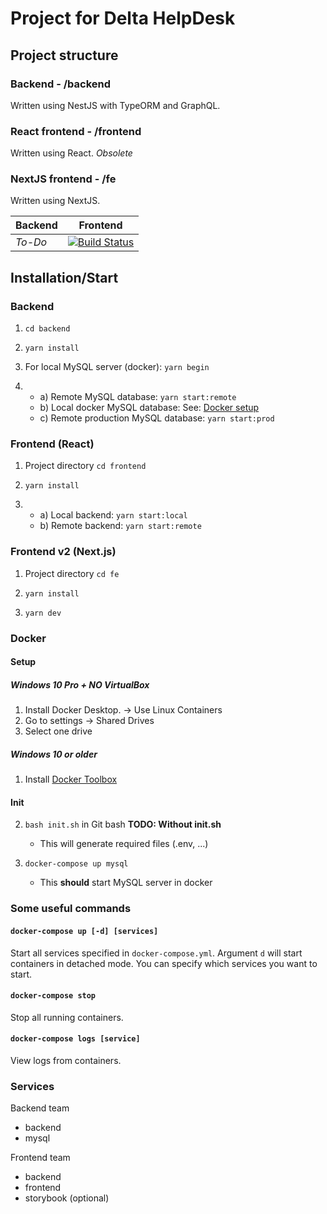 # Project for Delta HelpDesk
## Project structure
### Backend - /backend
Written using NestJS with TypeORM and GraphQL.
### React frontend - /frontend
Written using React. *Obsolete*
### NextJS frontend - /fe
Written using NextJS.

Backend | Frontend
------- | --------
*To-Do* | [![Build Status](https://semaphoreci.com/api/v1/deltahelpdesk/helpdesk/branches/nextjs/shields_badge.svg)](https://semaphoreci.com/deltahelpdesk/helpdesk)

## Installation/Start

### Backend

1. `cd backend`

2. `yarn install`

3. For local MySQL server (docker): `yarn begin`

4. 
   - a) Remote MySQL database: `yarn start:remote`
   - b) Local docker MySQL database: See: [Docker setup](#Docker)
   - c) Remote production MySQL database: `yarn start:prod`

### Frontend (React)

1. Project directory `cd frontend`

2. `yarn install`

3. 
   - a) Local backend: `yarn start:local`
   - b) Remote backend: `yarn start:remote`
  
 
### Frontend v2 (Next.js)

1. Project directory `cd fe`

2. `yarn install`

3. `yarn dev`


### Docker

#### Setup

##### Windows 10 Pro + NO VirtualBox
1. Install Docker Desktop. -> Use Linux Containers
2. Go to settings -> Shared Drives
3. Select one drive

##### Windows 10 or older
1. Install [Docker Toolbox](https://github.com/docker/toolbox/releases)


#### Init

2. `bash init.sh` in Git bash **TODO: Without init.sh**
   - This will generate required files (.env, ...)


3. `docker-compose up mysql`
    - This **should** start MySQL server in docker

### Some useful commands
#### `docker-compose up [-d] [services]`
Start all services specified in `docker-compose.yml`. Argument `d` will start containers in detached mode. You can specify which services you want to start.
#### `docker-compose stop`
Stop all running containers.
#### `docker-compose logs [service]`
View logs from containers.

### Services
Backend team
- backend
- mysql

Frontend team
- backend
- frontend
- storybook (optional)
